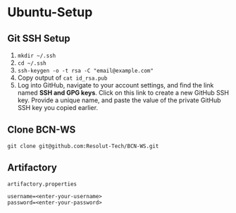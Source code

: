 # Ubuntu-Setup

## Git SSH Setup

1. `mkdir ~/.ssh`
2. `cd ~/.ssh`
3. `ssh-keygen -o -t rsa -C "email@example.com"`
4. Copy output of `cat id_rsa.pub`
5. Log into GitHub, navigate to your account settings, and find the link named **SSH and GPG keys**. Click on this link to create a new GitHub SSH key. Provide a unique name, and paste the value of the private GitHub SSH key you copied earlier.

## Clone BCN-WS

`git clone git@github.com:Resolut-Tech/BCN-WS.git`

## Artifactory

`artifactory.properties`
```
username=<enter-your-username>
password=<enter-your-password>
```
